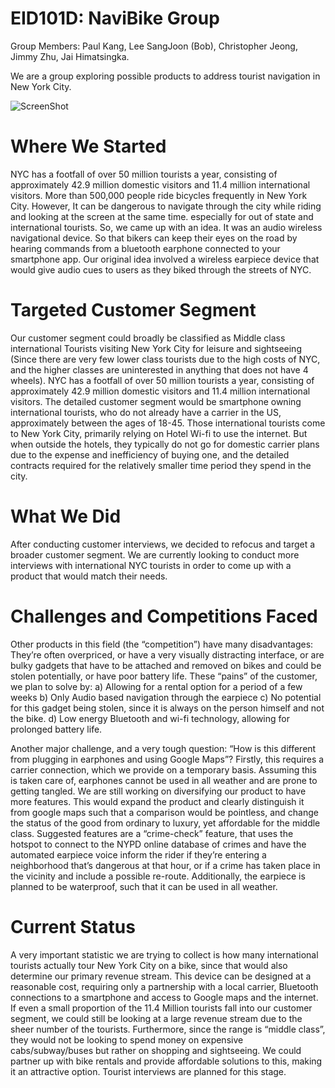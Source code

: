 # EID101D: NaviBike Group 
Group Members: Paul Kang, Lee SangJoon (Bob), Christopher Jeong, Jimmy Zhu, Jai Himatsingka. 

We are a group exploring possible products to address tourist navigation in New York City.

![ScreenShot](https://cloud.githubusercontent.com/assets/14917658/10501490/1f2a0fca-72b0-11e5-8149-4ac11e7d1862.png)

# Where We Started

 NYC has a footfall of over 50 million tourists a year, consisting of approximately 42.9 million domestic visitors and 11.4 million international visitors. More than 500,000 people ride bicycles frequently in New York City. 
 However,  It can be dangerous to navigate through the city while riding and looking at the screen at the same time.  especially for out of state and international tourists. 
So, we came up with an idea. It was  an audio wireless navigational device. So that bikers can  keep their eyes on the road by hearing commands from a bluetooth earphone connected to your smartphone app. 
Our original idea involved a wireless earpiece device that would give audio cues to users as they biked through the streets of NYC. 

# Targeted Customer Segment 

Our customer segment could broadly be classified as Middle class international Tourists visiting New York City for leisure and sightseeing (Since there are very few lower class tourists due to the high costs of NYC, and the higher classes are uninterested in anything that does not have 4 wheels). NYC has a footfall of over 50 million tourists a year, consisting of approximately 42.9 million domestic visitors and 11.4 million international visitors. The detailed customer segment would be smartphone owning international tourists, who do not already have a carrier in the US, approximately between the ages of 18-45.
Those international tourists come to New York City, primarily relying on Hotel Wi-fi to use the internet. But when outside the hotels, they typically do not go for domestic carrier plans due to the expense and inefficiency of buying one, and the detailed contracts required for the relatively smaller time period they spend in the city.  

# What We Did
After conducting customer interviews, we decided to refocus and target a broader customer segment. We are currently looking to conduct more interviews with international NYC tourists in order to come up with a product that would match their needs.

# Challenges and Competitions Faced

Other products in this field (the “competition”) have many disadvantages: They’re often overpriced, or have a very visually distracting interface, or are bulky gadgets that have to be attached and removed on bikes and could be stolen potentially, or have poor battery life. These “pains” of the customer, we plan to solve by:
	a)	Allowing for a rental option for a period of a few weeks
	b)	Only Audio based navigation through the earpiece
	c)	No potential for this gadget being stolen, since it is always on the person himself and not the bike. 
	d)	Low energy Bluetooth and wi-fi technology, allowing for prolonged battery life. 

Another major challenge, and a very tough question: “How is this different from plugging in earphones and using Google Maps”? Firstly, this requires a carrier connection, which we provide on a temporary basis. Assuming this is taken care of, earphones cannot be used in all weather and are prone to getting tangled. We are still working on diversifying our product to have more features. This would expand the product and clearly distinguish it from google maps such that a comparison would be pointless, and change the status of the good from ordinary to luxury, yet affordable for the middle class. Suggested features are a “crime-check” feature, that uses the hotspot to connect to the NYPD online database of crimes and have the automated earpiece voice inform the rider if they’re entering a neighborhood that’s dangerous at that hour, or if a crime has taken place in the vicinity and include a possible re-route. Additionally, the earpiece is planned to be waterproof, such that it can be used in all weather. 

# Current Status

A very important statistic we are trying to collect is how many international tourists actually tour New York City on a bike, since that would also determine our primary revenue stream. This device can be designed at a reasonable cost, requiring only a partnership with a local carrier, Bluetooth connections to a smartphone and access to Google maps and the internet. If even a small proportion of the 11.4 Million tourists fall into our customer segment, we could still be looking at a large revenue stream due to the sheer number of the tourists. Furthermore, since the range is “middle class”, they would not be looking to spend money on expensive cabs/subway/buses but rather on shopping and sightseeing. We could partner up with bike rentals and provide affordable solutions to this, making it an attractive option. Tourist interviews are planned for this stage. 
